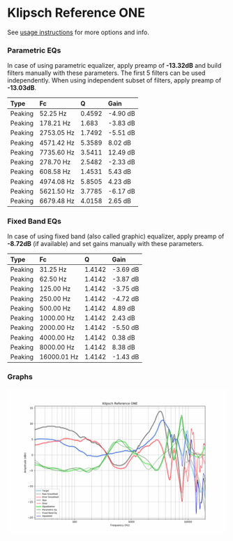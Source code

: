 # Klipsch Reference ONE
See [usage instructions](https://github.com/jaakkopasanen/AutoEq#usage) for more options and info.

### Parametric EQs
In case of using parametric equalizer, apply preamp of **-13.32dB** and build filters manually
with these parameters. The first 5 filters can be used independently.
When using independent subset of filters, apply preamp of **-13.03dB**.

| Type    | Fc         |      Q | Gain     |
|:--------|:-----------|:-------|:---------|
| Peaking | 52.25 Hz   | 0.4592 | -4.90 dB |
| Peaking | 178.21 Hz  | 1.683  | -3.83 dB |
| Peaking | 2753.05 Hz | 1.7492 | -5.51 dB |
| Peaking | 4571.42 Hz | 5.3589 | 8.02 dB  |
| Peaking | 7735.60 Hz | 3.5411 | 12.49 dB |
| Peaking | 278.70 Hz  | 2.5482 | -2.33 dB |
| Peaking | 608.58 Hz  | 1.4531 | 5.43 dB  |
| Peaking | 4974.08 Hz | 5.8505 | 4.23 dB  |
| Peaking | 5621.50 Hz | 3.7785 | -6.17 dB |
| Peaking | 6679.48 Hz | 4.0158 | 2.65 dB  |

### Fixed Band EQs
In case of using fixed band (also called graphic) equalizer, apply preamp of **-8.72dB**
(if available) and set gains manually with these parameters.

| Type    | Fc          |      Q | Gain     |
|:--------|:------------|:-------|:---------|
| Peaking | 31.25 Hz    | 1.4142 | -3.69 dB |
| Peaking | 62.50 Hz    | 1.4142 | -3.87 dB |
| Peaking | 125.00 Hz   | 1.4142 | -3.75 dB |
| Peaking | 250.00 Hz   | 1.4142 | -4.72 dB |
| Peaking | 500.00 Hz   | 1.4142 | 4.89 dB  |
| Peaking | 1000.00 Hz  | 1.4142 | 2.43 dB  |
| Peaking | 2000.00 Hz  | 1.4142 | -5.50 dB |
| Peaking | 4000.00 Hz  | 1.4142 | 0.38 dB  |
| Peaking | 8000.00 Hz  | 1.4142 | 8.38 dB  |
| Peaking | 16000.01 Hz | 1.4142 | -1.43 dB |

### Graphs
![](./Klipsch%20Reference%20ONE.png)